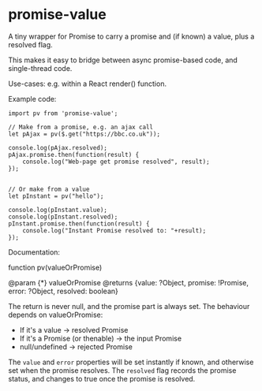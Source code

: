 # promise-value

A tiny wrapper for Promise to carry a promise and (if known) a value, plus a resolved flag.

This makes it easy to bridge between async promise-based code, and single-thread code.

Use-cases: e.g. within a React render() function.

Example code:

	import pv from 'promise-value';

	// Make from a promise, e.g. an ajax call
	let pAjax = pv($.get("https://bbc.co.uk"));
	
	console.log(pAjax.resolved);
	pAjax.promise.then(function(result) {
		console.log("Web-page get promise resolved", result);
	});


	// Or make from a value
	let pInstant = pv("hello");

	console.log(pInstant.value);
	console.log(pInstant.resolved);
	pInstant.promise.then(function(result) {
		console.log("Instant Promise resolved to: "+result);
	});


Documentation:

function pv(valueOrPromise)

@param {*} valueOrPromise 
@returns {value: ?Object, promise: !Promise, error: ?Object, resolved: boolean} 

The return is never null, and the promise part is always set.
The behaviour depends on valueOrPromise:

 - If it's a value -> resolved Promise
 - If it's a Promise (or thenable) -> the input Promise
 - null/undefined -> rejected Promise

The `value` and `error` properties will be set instantly if known, and otherwise set when the promise resolves.
The `resolved` flag records the promise status, and changes to true once the promise is resolved.





